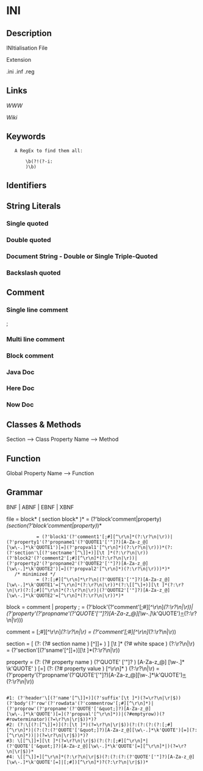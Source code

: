 
# INI

## Description

INItialisation File

Extension

.ini
.inf
.reg


## Links

_WWW_

_Wiki_


## Keywords
~~~
   A RegEx to find them all:

       \b(?!(?-i:
       )\b)
~~~


## Identifiers


## String Literals

### Single quoted

### Double quoted

### Document String - Double or Single Triple-Quoted

### Backslash quoted


## Comment

### Single line comment

;

### Multi line comment

### Block comment

### Java Doc

### Here Doc

### Now Doc


## Classes & Methods

   Section                 --> Class
   Property Name           --> Method


## Function

   Global Property Name    --> Function


## Grammar

BNF | ABNF | EBNF | XBNF

   file        = block* ( section block* )*
               = (?'block'comment|property)*(section(?'block'comment|property)*)*

               = (?'block1'(?'comment1'[;#][^\r\n]*(?:\r?\n|\r))|(?'property1'(?'propname1'(?'QUOTE1'['"]?)[A-Za-z_@][\w\-.]*\k'QUOTE1')[=](?'propval1'[^\r\n]*)(?:\r?\n|\r)))*(?:(?'section'\[(?'sectname'[^\]]+)][\t ]*(?:\r?\n|\r))(?'block2'(?'comment2'[;#][^\r\n]*(?:\r?\n|\r))|(?'property2'(?'propname2'(?'QUOTE2'['"]?)[A-Za-z_@][\w\-.]*\k'QUOTE2')[=](?'propval2'[^\r\n]*)(?:\r?\n|\r)))*)*
       /* minimized */
               = (?:[;#][^\r\n]*\r?\n|(?'QUOTE1'['"]?)[A-Za-z_@][\w\-.]*\k'QUOTE1'=[^\r\n]*(?:\r?\n|\r))*(?:\[[^\]+)][\t ]*(?:\r?\n|\r)(?:[;#][^\r\n]*(?:\r?\n|\r)|(?'QUOTE2'['"]?)[A-Za-z_@][\w\-.]*\k'QUOTE2'=[^\r\n]*(?:\r?\n|\r))*)*

   block       = comment | property ;
               = (?'block'(?'comment'[;#][^\r\n]*(?:\r?\n|\r))|(?'property'(?'propname'(?'QUOTE'['"]?)[A-Za-z_@][\w\-.]*\k'QUOTE')[=](?'propval'[^\r\n]*)(?:\r?\n|\r)))

   comment     = [;#][^\r\n]*(?:\r?\n|\r)
               = (?'comment'[;#][^\r\n]*(?:\r?\n|\r))

   section     = \[
                 (?:                           (?# section name    )
                   [^\]]+
                 )
                 ]
                 [\t ]*                        (?# white space     )
                 (?:\r?\n|\r)
               = (?'section'\[(?'sname'[^\]]+)][\t ]*(?:\r?\n|\r))

   property    = (?:                           (?# property name   )
                   (?'QUOTE'
                       ['"]?
                   )
                   [A-Za-z_@]
                   [\w\-.]*
                   \k'QUOTE'
                 )
                 [=]
                 (?:                           (?# property value  )
                   [^\r\n]*
                 )
                 (?:\r?\n|\r)
               = (?'property'(?'propname'(?'QUOTE'['"]?)[A-Za-z_@][\w\-.]*\k'QUOTE')[=](?'propval'[^\r\n]*)(?:\r?\n|\r))
~~~~~

#1: (?'header'\[(?'name'[^\]]+)](?'suffix'[\t ]*)(?=\r?\n|\r|$))(?'body'(?'row'(?'rowdata'(?'commentrow'[;#][^\r\n]*)|(?'proprow'(?'propname'(?'QUOTE'['&quot;]?)[A-Za-z_@][\w\-.]*\k'QUOTE')[=](?'propval'[^\r\n]*))|(?#emptyrow))(?#rowterminator)(?=\r?\n|\r|$))*)?
#2: (?:\[(?:[^\]]+)](?:[\t ]*)(?=\r?\n|\r|$))(?:(?:(?:(?:[;#][^\r\n]*)|(?:(?:(?'QUOTE'['&quot;]?)[A-Za-z_@][\w\-.]*\k'QUOTE')[=](?:[^\r\n]*))|)(?=\r?\n|\r|$))*)?
#3: \[[^\]]+][\t ]*(?=\r?\n|\r|$)(?:(?:[;#][^\r\n]*|(?'QUOTE'['&quot;]?)[A-Za-z_@][\w\-.]*\k'QUOTE'[=][^\r\n]*|)(?=\r?\n|\r|$))*
#4: \[[^\]]+][^\r\n]*(?:\r?\n|\r|$)(?:(?:(?:(?'QUOTE'['"]?)[A-Za-z_@][\w\-.]*\k'QUOTE'[=]|[;#])[^\r\n]*)?(?:\r?\n|\r|$))*

